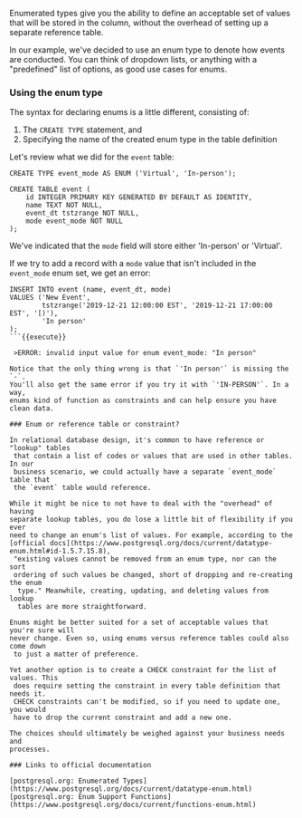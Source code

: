 Enumerated types give you the ability to define an acceptable set of values 
that will be stored in the column, without the overhead of setting up a 
separate reference table.

In our example, we've decided to use an enum type to denote how events are 
conducted. You can think of dropdown lists, or anything with a "predefined" 
list of options, as good use cases for enums.

### Using the enum type

The syntax for declaring enums is a little different, consisting of:

1. The `CREATE TYPE` statement, and
2. Specifying the name of the created enum type in the table definition

Let's review what we did for the `event` table:

```
CREATE TYPE event_mode AS ENUM ('Virtual', 'In-person');

CREATE TABLE event (
    id INTEGER PRIMARY KEY GENERATED BY DEFAULT AS IDENTITY,
    name TEXT NOT NULL,
    event_dt tstzrange NOT NULL,
    mode event_mode NOT NULL
);
```

We've indicated that the `mode` field will store either 'In-person' or 'Virtual'.

If we try to add a record with a `mode` value that isn't included in the 
`event_mode` enum set, we get an error:

```
INSERT INTO event (name, event_dt, mode)
VALUES ('New Event', 
        tstzrange('2019-12-21 12:00:00 EST', '2019-12-21 17:00:00 EST', '[)'),
        'In person'        
);
```{{execute}}

 >ERROR: invalid input value for enum event_mode: "In person"

Notice that the only thing wrong is that `'In person'` is missing the `-`. 
You'll also get the same error if you try it with `'IN-PERSON'`. In a way, 
enums kind of function as constraints and can help ensure you have clean data.

### Enum or reference table or constraint?

In relational database design, it's common to have reference or "lookup" tables
 that contain a list of codes or values that are used in other tables. In our 
 business scenario, we could actually have a separate `event_mode` table that 
 the `event` table would reference. 

While it might be nice to not have to deal with the "overhead" of having 
separate lookup tables, you do lose a little bit of flexibility if you ever 
need to change an enum's list of values. For example, according to the 
[official docs](https://www.postgresql.org/docs/current/datatype-enum.html#id-1.5.7.15.8),
 "existing values cannot be removed from an enum type, nor can the sort 
 ordering of such values be changed, short of dropping and re-creating the enum
  type." Meanwhile, creating, updating, and deleting values from lookup 
  tables are more straightforward.

Enums might be better suited for a set of acceptable values that you're sure will 
never change. Even so, using enums versus reference tables could also come down
 to just a matter of preference.

Yet another option is to create a CHECK constraint for the list of values. This
 does require setting the constraint in every table definition that needs it. 
 CHECK constraints can't be modified, so if you need to update one, you would 
 have to drop the current constraint and add a new one.

The choices should ultimately be weighed against your business needs and 
processes.

### Links to official documentation

[postgresql.org: Enumerated Types](https://www.postgresql.org/docs/current/datatype-enum.html)  
[postgresql.org: Enum Support Functions](https://www.postgresql.org/docs/current/functions-enum.html)
